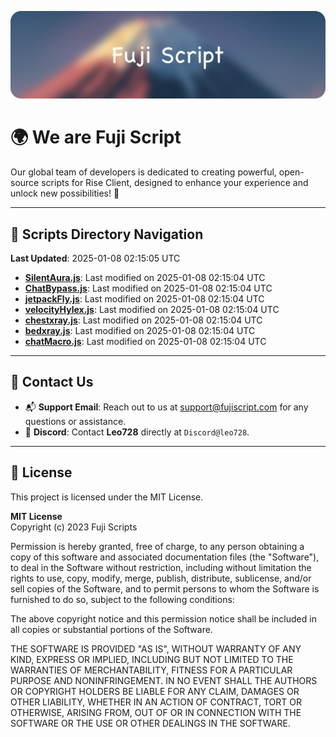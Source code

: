 ![Banner](.github/b.webp)

# 🌍 **We are Fuji Script**

Our global team of developers is dedicated to creating powerful, open-source scripts for Rise Client, designed to enhance your experience and unlock new possibilities! 🌟

---
<!-- SCRIPTS_NAVIGATION_START -->
## 📂 **Scripts Directory Navigation**

**Last Updated**: 2025-01-08 02:15:05 UTC

- **[SilentAura.js](scripts/SilentAura.js)**: Last modified on 2025-01-08 02:15:04 UTC
- **[ChatBypass.js](scripts/ChatBypass.js)**: Last modified on 2025-01-08 02:15:04 UTC
- **[jetpackFly.js](scripts/jetpackFly.js)**: Last modified on 2025-01-08 02:15:04 UTC
- **[velocityHylex.js](scripts/velocityHylex.js)**: Last modified on 2025-01-08 02:15:04 UTC
- **[chestxray.js](scripts/chestxray.js)**: Last modified on 2025-01-08 02:15:04 UTC
- **[bedxray.js](scripts/bedxray.js)**: Last modified on 2025-01-08 02:15:04 UTC
- **[chatMacro.js](scripts/chatMacro.js)**: Last modified on 2025-01-08 02:15:04 UTC

<!-- SCRIPTS_NAVIGATION_END -->

---

## 💬 **Contact Us**  
- 📬 **Support Email**: Reach out to us at [support@fujiscript.com](mailto:support@fujiscript.com) for any questions or assistance.  
- 💬 **Discord**: Contact **Leo728** directly at `Discord@leo728`.

---

## 📜 **License**

This project is licensed under the MIT License.  

**MIT License**  
Copyright (c) 2023 Fuji Scripts  

Permission is hereby granted, free of charge, to any person obtaining a copy of this software and associated documentation files (the "Software"), to deal in the Software without restriction, including without limitation the rights to use, copy, modify, merge, publish, distribute, sublicense, and/or sell copies of the Software, and to permit persons to whom the Software is furnished to do so, subject to the following conditions:  

The above copyright notice and this permission notice shall be included in all copies or substantial portions of the Software.  

THE SOFTWARE IS PROVIDED "AS IS", WITHOUT WARRANTY OF ANY KIND, EXPRESS OR IMPLIED, INCLUDING BUT NOT LIMITED TO THE WARRANTIES OF MERCHANTABILITY, FITNESS FOR A PARTICULAR PURPOSE AND NONINFRINGEMENT. IN NO EVENT SHALL THE AUTHORS OR COPYRIGHT HOLDERS BE LIABLE FOR ANY CLAIM, DAMAGES OR OTHER LIABILITY, WHETHER IN AN ACTION OF CONTRACT, TORT OR OTHERWISE, ARISING FROM, OUT OF OR IN CONNECTION WITH THE SOFTWARE OR THE USE OR OTHER DEALINGS IN THE SOFTWARE.  
